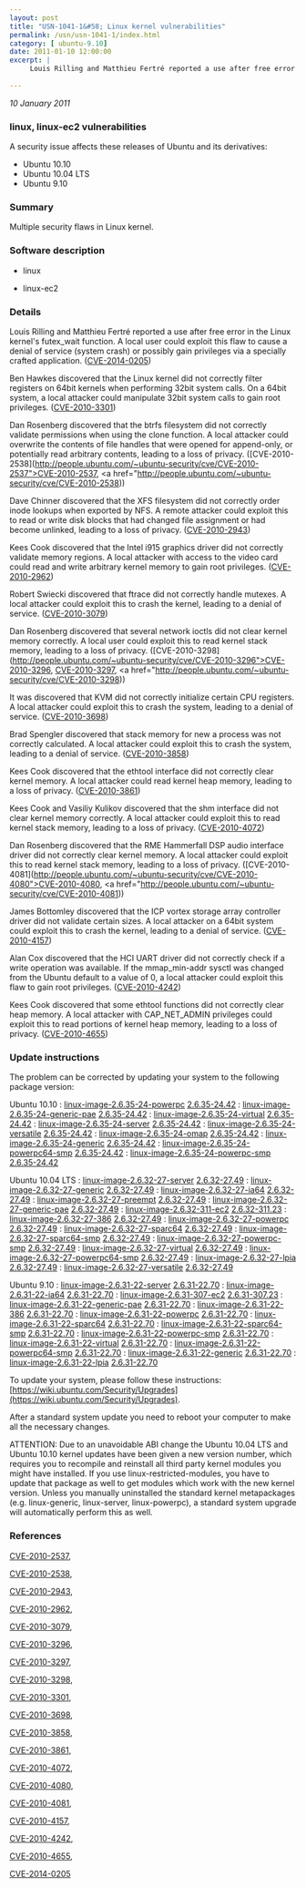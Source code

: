 ```yaml
---
layout: post
title: "USN-1041-1&#58; Linux kernel vulnerabilities"
permalink: /usn/usn-1041-1/index.html
category: [ ubuntu-9.10]
date: 2011-01-10 12:00:00
excerpt: |
     Louis Rilling and Matthieu Fertré reported a use after free error in the Linux kernel&#39;s futex_wait function. A local user could exploit this flaw to cause a denial of service (system crash) or possibly gain privileges via a specially crafted application. ([CVE-2014-0205](http://people.ubuntu.com/~ubuntu-security/cve/CVE-2014-0205))
    
--- 
```

 
 

*10 January 2011*

### linux, linux-ec2 vulnerabilities

A security issue affects these releases of Ubuntu and its derivatives:

* Ubuntu 10.10
* Ubuntu 10.04 LTS
* Ubuntu 9.10

### Summary

Multiple security flaws in Linux kernel. 

### Software description

* linux 

* linux-ec2 

### Details

 Louis Rilling and Matthieu Fertré reported a use after free error in the Linux kernel&#39;s futex_wait function. A local user could exploit this flaw to cause a denial of service (system crash) or possibly gain privileges via a specially crafted application. ([CVE-2014-0205](http://people.ubuntu.com/~ubuntu-security/cve/CVE-2014-0205))

Ben Hawkes discovered that the Linux kernel did not correctly filter registers on 64bit kernels when performing 32bit system calls. On a 64bit system, a local attacker could manipulate 32bit system calls to gain root privileges. ([CVE-2010-3301](http://people.ubuntu.com/~ubuntu-security/cve/CVE-2010-3301))

Dan Rosenberg discovered that the btrfs filesystem did not correctly validate permissions when using the clone function. A local attacker could overwrite the contents of file handles that were opened for append-only, or potentially read arbitrary contents, leading to a loss of privacy. ([CVE-2010-2538](http://people.ubuntu.com/~ubuntu-security/cve/CVE-2010-2537">CVE-2010-2537</a>, <a href="http://people.ubuntu.com/~ubuntu-security/cve/CVE-2010-2538))

Dave Chinner discovered that the XFS filesystem did not correctly order inode lookups when exported by NFS. A remote attacker could exploit this to read or write disk blocks that had changed file assignment or had become unlinked, leading to a loss of privacy. ([CVE-2010-2943](http://people.ubuntu.com/~ubuntu-security/cve/CVE-2010-2943))

Kees Cook discovered that the Intel i915 graphics driver did not correctly validate memory regions. A local attacker with access to the video card could read and write arbitrary kernel memory to gain root privileges. ([CVE-2010-2962](http://people.ubuntu.com/~ubuntu-security/cve/CVE-2010-2962))

Robert Swiecki discovered that ftrace did not correctly handle mutexes. A local attacker could exploit this to crash the kernel, leading to a denial of service. ([CVE-2010-3079](http://people.ubuntu.com/~ubuntu-security/cve/CVE-2010-3079))

Dan Rosenberg discovered that several network ioctls did not clear kernel memory correctly. A local user could exploit this to read kernel stack memory, leading to a loss of privacy. ([CVE-2010-3298](http://people.ubuntu.com/~ubuntu-security/cve/CVE-2010-3296">CVE-2010-3296</a>, <a href="http://people.ubuntu.com/~ubuntu-security/cve/CVE-2010-3297">CVE-2010-3297</a>, <a href="http://people.ubuntu.com/~ubuntu-security/cve/CVE-2010-3298))

It was discovered that KVM did not correctly initialize certain CPU registers. A local attacker could exploit this to crash the system, leading to a denial of service. ([CVE-2010-3698](http://people.ubuntu.com/~ubuntu-security/cve/CVE-2010-3698))

Brad Spengler discovered that stack memory for new a process was not correctly calculated. A local attacker could exploit this to crash the system, leading to a denial of service. ([CVE-2010-3858](http://people.ubuntu.com/~ubuntu-security/cve/CVE-2010-3858))

Kees Cook discovered that the ethtool interface did not correctly clear kernel memory. A local attacker could read kernel heap memory, leading to a loss of privacy. ([CVE-2010-3861](http://people.ubuntu.com/~ubuntu-security/cve/CVE-2010-3861))

Kees Cook and Vasiliy Kulikov discovered that the shm interface did not clear kernel memory correctly. A local attacker could exploit this to read kernel stack memory, leading to a loss of privacy. ([CVE-2010-4072](http://people.ubuntu.com/~ubuntu-security/cve/CVE-2010-4072))

Dan Rosenberg discovered that the RME Hammerfall DSP audio interface driver did not correctly clear kernel memory. A local attacker could exploit this to read kernel stack memory, leading to a loss of privacy. ([CVE-2010-4081](http://people.ubuntu.com/~ubuntu-security/cve/CVE-2010-4080">CVE-2010-4080</a>, <a href="http://people.ubuntu.com/~ubuntu-security/cve/CVE-2010-4081))

James Bottomley discovered that the ICP vortex storage array controller driver did not validate certain sizes. A local attacker on a 64bit system could exploit this to crash the kernel, leading to a denial of service. ([CVE-2010-4157](http://people.ubuntu.com/~ubuntu-security/cve/CVE-2010-4157))

Alan Cox discovered that the HCI UART driver did not correctly check if a write operation was available. If the mmap_min-addr sysctl was changed from the Ubuntu default to a value of 0, a local attacker could exploit this flaw to gain root privileges. ([CVE-2010-4242](http://people.ubuntu.com/~ubuntu-security/cve/CVE-2010-4242))

Kees Cook discovered that some ethtool functions did not correctly clear heap memory. A local attacker with CAP_NET_ADMIN privileges could exploit this to read portions of kernel heap memory, leading to a loss of privacy. ([CVE-2010-4655](http://people.ubuntu.com/~ubuntu-security/cve/CVE-2010-4655)) 

### Update instructions

The problem can be corrected by updating your system to the following package version:

Ubuntu 10.10
 : [linux-image-2.6.35-24-powerpc](https://launchpad.net/ubuntu/+source/linux) <span> [2.6.35-24.42](https://launchpad.net/ubuntu/+source/linux/2.6.35-24.42) </span> 
 : [linux-image-2.6.35-24-generic-pae](https://launchpad.net/ubuntu/+source/linux) <span> [2.6.35-24.42](https://launchpad.net/ubuntu/+source/linux/2.6.35-24.42) </span> 
 : [linux-image-2.6.35-24-virtual](https://launchpad.net/ubuntu/+source/linux) <span> [2.6.35-24.42](https://launchpad.net/ubuntu/+source/linux/2.6.35-24.42) </span> 
 : [linux-image-2.6.35-24-server](https://launchpad.net/ubuntu/+source/linux) <span> [2.6.35-24.42](https://launchpad.net/ubuntu/+source/linux/2.6.35-24.42) </span> 
 : [linux-image-2.6.35-24-versatile](https://launchpad.net/ubuntu/+source/linux) <span> [2.6.35-24.42](https://launchpad.net/ubuntu/+source/linux/2.6.35-24.42) </span> 
 : [linux-image-2.6.35-24-omap](https://launchpad.net/ubuntu/+source/linux) <span> [2.6.35-24.42](https://launchpad.net/ubuntu/+source/linux/2.6.35-24.42) </span> 
 : [linux-image-2.6.35-24-generic](https://launchpad.net/ubuntu/+source/linux) <span> [2.6.35-24.42](https://launchpad.net/ubuntu/+source/linux/2.6.35-24.42) </span> 
 : [linux-image-2.6.35-24-powerpc64-smp](https://launchpad.net/ubuntu/+source/linux) <span> [2.6.35-24.42](https://launchpad.net/ubuntu/+source/linux/2.6.35-24.42) </span> 
 : [linux-image-2.6.35-24-powerpc-smp](https://launchpad.net/ubuntu/+source/linux) <span> [2.6.35-24.42](https://launchpad.net/ubuntu/+source/linux/2.6.35-24.42) </span> 

Ubuntu 10.04 LTS
 : [linux-image-2.6.32-27-server](https://launchpad.net/ubuntu/+source/linux) <span> [2.6.32-27.49](https://launchpad.net/ubuntu/+source/linux/2.6.32-27.49) </span> 
 : [linux-image-2.6.32-27-generic](https://launchpad.net/ubuntu/+source/linux) <span> [2.6.32-27.49](https://launchpad.net/ubuntu/+source/linux/2.6.32-27.49) </span> 
 : [linux-image-2.6.32-27-ia64](https://launchpad.net/ubuntu/+source/linux) <span> [2.6.32-27.49](https://launchpad.net/ubuntu/+source/linux/2.6.32-27.49) </span> 
 : [linux-image-2.6.32-27-preempt](https://launchpad.net/ubuntu/+source/linux) <span> [2.6.32-27.49](https://launchpad.net/ubuntu/+source/linux/2.6.32-27.49) </span> 
 : [linux-image-2.6.32-27-generic-pae](https://launchpad.net/ubuntu/+source/linux) <span> [2.6.32-27.49](https://launchpad.net/ubuntu/+source/linux/2.6.32-27.49) </span> 
 : [linux-image-2.6.32-311-ec2](https://launchpad.net/ubuntu/+source/linux-ec2) <span> [2.6.32-311.23](https://launchpad.net/ubuntu/+source/linux-ec2/2.6.32-311.23) </span> 
 : [linux-image-2.6.32-27-386](https://launchpad.net/ubuntu/+source/linux) <span> [2.6.32-27.49](https://launchpad.net/ubuntu/+source/linux/2.6.32-27.49) </span> 
 : [linux-image-2.6.32-27-powerpc](https://launchpad.net/ubuntu/+source/linux) <span> [2.6.32-27.49](https://launchpad.net/ubuntu/+source/linux/2.6.32-27.49) </span> 
 : [linux-image-2.6.32-27-sparc64](https://launchpad.net/ubuntu/+source/linux) <span> [2.6.32-27.49](https://launchpad.net/ubuntu/+source/linux/2.6.32-27.49) </span> 
 : [linux-image-2.6.32-27-sparc64-smp](https://launchpad.net/ubuntu/+source/linux) <span> [2.6.32-27.49](https://launchpad.net/ubuntu/+source/linux/2.6.32-27.49) </span> 
 : [linux-image-2.6.32-27-powerpc-smp](https://launchpad.net/ubuntu/+source/linux) <span> [2.6.32-27.49](https://launchpad.net/ubuntu/+source/linux/2.6.32-27.49) </span> 
 : [linux-image-2.6.32-27-virtual](https://launchpad.net/ubuntu/+source/linux) <span> [2.6.32-27.49](https://launchpad.net/ubuntu/+source/linux/2.6.32-27.49) </span> 
 : [linux-image-2.6.32-27-powerpc64-smp](https://launchpad.net/ubuntu/+source/linux) <span> [2.6.32-27.49](https://launchpad.net/ubuntu/+source/linux/2.6.32-27.49) </span> 
 : [linux-image-2.6.32-27-lpia](https://launchpad.net/ubuntu/+source/linux) <span> [2.6.32-27.49](https://launchpad.net/ubuntu/+source/linux/2.6.32-27.49) </span> 
 : [linux-image-2.6.32-27-versatile](https://launchpad.net/ubuntu/+source/linux) <span> [2.6.32-27.49](https://launchpad.net/ubuntu/+source/linux/2.6.32-27.49) </span> 

Ubuntu 9.10
 : [linux-image-2.6.31-22-server](https://launchpad.net/ubuntu/+source/linux) <span> [2.6.31-22.70](https://launchpad.net/ubuntu/+source/linux/2.6.31-22.70) </span> 
 : [linux-image-2.6.31-22-ia64](https://launchpad.net/ubuntu/+source/linux) <span> [2.6.31-22.70](https://launchpad.net/ubuntu/+source/linux/2.6.31-22.70) </span> 
 : [linux-image-2.6.31-307-ec2](https://launchpad.net/ubuntu/+source/linux-ec2) <span> [2.6.31-307.23](https://launchpad.net/ubuntu/+source/linux-ec2/2.6.31-307.23) </span> 
 : [linux-image-2.6.31-22-generic-pae](https://launchpad.net/ubuntu/+source/linux) <span> [2.6.31-22.70](https://launchpad.net/ubuntu/+source/linux/2.6.31-22.70) </span> 
 : [linux-image-2.6.31-22-386](https://launchpad.net/ubuntu/+source/linux) <span> [2.6.31-22.70](https://launchpad.net/ubuntu/+source/linux/2.6.31-22.70) </span> 
 : [linux-image-2.6.31-22-powerpc](https://launchpad.net/ubuntu/+source/linux) <span> [2.6.31-22.70](https://launchpad.net/ubuntu/+source/linux/2.6.31-22.70) </span> 
 : [linux-image-2.6.31-22-sparc64](https://launchpad.net/ubuntu/+source/linux) <span> [2.6.31-22.70](https://launchpad.net/ubuntu/+source/linux/2.6.31-22.70) </span> 
 : [linux-image-2.6.31-22-sparc64-smp](https://launchpad.net/ubuntu/+source/linux) <span> [2.6.31-22.70](https://launchpad.net/ubuntu/+source/linux/2.6.31-22.70) </span> 
 : [linux-image-2.6.31-22-powerpc-smp](https://launchpad.net/ubuntu/+source/linux) <span> [2.6.31-22.70](https://launchpad.net/ubuntu/+source/linux/2.6.31-22.70) </span> 
 : [linux-image-2.6.31-22-virtual](https://launchpad.net/ubuntu/+source/linux) <span> [2.6.31-22.70](https://launchpad.net/ubuntu/+source/linux/2.6.31-22.70) </span> 
 : [linux-image-2.6.31-22-powerpc64-smp](https://launchpad.net/ubuntu/+source/linux) <span> [2.6.31-22.70](https://launchpad.net/ubuntu/+source/linux/2.6.31-22.70) </span> 
 : [linux-image-2.6.31-22-generic](https://launchpad.net/ubuntu/+source/linux) <span> [2.6.31-22.70](https://launchpad.net/ubuntu/+source/linux/2.6.31-22.70) </span> 
 : [linux-image-2.6.31-22-lpia](https://launchpad.net/ubuntu/+source/linux) <span> [2.6.31-22.70](https://launchpad.net/ubuntu/+source/linux/2.6.31-22.70) </span> 

To update your system, please follow these instructions: [https://wiki.ubuntu.com/Security/Upgrades](https://wiki.ubuntu.com/Security/Upgrades).

After a standard system update you need to reboot your computer to make all the necessary changes.

ATTENTION: Due to an unavoidable ABI change the Ubuntu 10.04 LTS and Ubuntu 10.10 kernel updates have been given a new version number, which requires you to recompile and reinstall all third party kernel modules you might have installed. If you use linux-restricted-modules, you have to update that package as well to get modules which work with the new kernel version. Unless you manually uninstalled the standard kernel metapackages (e.g. linux-generic, linux-server, linux-powerpc), a standard system upgrade will automatically perform this as well. 

### References

 
 [CVE-2010-2537](http://people.ubuntu.com/~ubuntu-security/cve/CVE-2010-2537), 

 [CVE-2010-2538](http://people.ubuntu.com/~ubuntu-security/cve/CVE-2010-2538), 

 [CVE-2010-2943](http://people.ubuntu.com/~ubuntu-security/cve/CVE-2010-2943), 

 [CVE-2010-2962](http://people.ubuntu.com/~ubuntu-security/cve/CVE-2010-2962), 

 [CVE-2010-3079](http://people.ubuntu.com/~ubuntu-security/cve/CVE-2010-3079), 

 [CVE-2010-3296](http://people.ubuntu.com/~ubuntu-security/cve/CVE-2010-3296), 

 [CVE-2010-3297](http://people.ubuntu.com/~ubuntu-security/cve/CVE-2010-3297), 

 [CVE-2010-3298](http://people.ubuntu.com/~ubuntu-security/cve/CVE-2010-3298), 

 [CVE-2010-3301](http://people.ubuntu.com/~ubuntu-security/cve/CVE-2010-3301), 

 [CVE-2010-3698](http://people.ubuntu.com/~ubuntu-security/cve/CVE-2010-3698), 

 [CVE-2010-3858](http://people.ubuntu.com/~ubuntu-security/cve/CVE-2010-3858), 

 [CVE-2010-3861](http://people.ubuntu.com/~ubuntu-security/cve/CVE-2010-3861), 

 [CVE-2010-4072](http://people.ubuntu.com/~ubuntu-security/cve/CVE-2010-4072), 

 [CVE-2010-4080](http://people.ubuntu.com/~ubuntu-security/cve/CVE-2010-4080), 

 [CVE-2010-4081](http://people.ubuntu.com/~ubuntu-security/cve/CVE-2010-4081), 

 [CVE-2010-4157](http://people.ubuntu.com/~ubuntu-security/cve/CVE-2010-4157), 

 [CVE-2010-4242](http://people.ubuntu.com/~ubuntu-security/cve/CVE-2010-4242), 

 [CVE-2010-4655](http://people.ubuntu.com/~ubuntu-security/cve/CVE-2010-4655), 

 [CVE-2014-0205](http://people.ubuntu.com/~ubuntu-security/cve/CVE-2014-0205)
 

